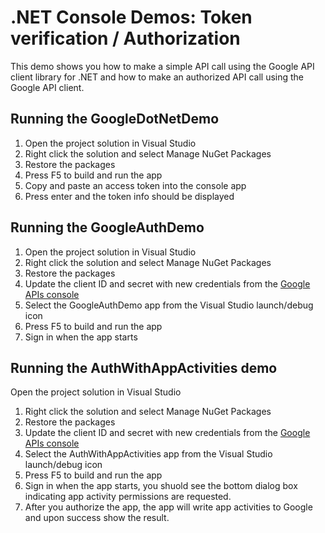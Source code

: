 # .NET Console Demos: Token verification / Authorization

This demo shows you how to make a simple API call using the Google API client
library for .NET and how to make an authorized API call using the Google API client.

## Running the GoogleDotNetDemo

1. Open the project solution in Visual Studio
2. Right click the solution and select Manage NuGet Packages
3. Restore the packages
4. Press F5 to build and run the app
5. Copy and paste an access token into the console app
6. Press enter and the token info should be displayed

## Running the GoogleAuthDemo

1. Open the project solution in Visual Studio
2. Right click the solution and select Manage NuGet Packages
3. Restore the packages
4. Update the client ID and secret with new credentials from the [Google APIs console](https://code.google.com/apis/console)
5. Select the GoogleAuthDemo app from the Visual Studio launch/debug icon
6. Press F5 to build and run the app
7. Sign in when the app starts

## Running the AuthWithAppActivities demo

Open the project solution in Visual Studio
1. Right click the solution and select Manage NuGet Packages
2. Restore the packages
3. Update the client ID and secret with new credentials from the [Google APIs console](https://code.google.com/apis/console)
4. Select the AuthWithAppActivities app from the Visual Studio launch/debug icon
5. Press F5 to build and run the app
6. Sign in when the app starts, you shuold see the bottom dialog box indicating app activity permissions are requested.
7. After you authorize the app, the app will write app activities to Google and upon success show the result.
